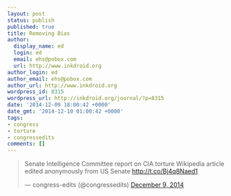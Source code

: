 ```yaml
---
layout: post
status: publish
published: true
title: Removing Bias
author:
  display_name: ed
  login: ed
  email: ehs@pobox.com
  url: http://www.inkdroid.org
author_login: ed
author_email: ehs@pobox.com
author_url: http://www.inkdroid.org
wordpress_id: 8315
wordpress_url: http://inkdroid.org/journal/?p=8315
date: '2014-12-09 18:00:42 +0000'
date_gmt: '2014-12-10 01:00:42 +0000'
tags:
- congress
- torture
- congressedits
comments: []
---
```


<blockquote class="twitter-tweet" lang="en">
<p>Senate Intelligence Committee report on CIA torture Wikipedia article edited anonymously from US Senate <a href="http://t.co/Bj4q8Naed1">http://t.co/Bj4q8Naed1</a></p>
<p>&mdash; congress-edits (@congressedits) <a href="https://twitter.com/congressedits/status/542441545002004481">December 9, 2014</a></p></blockquote>
<p><script async src="//platform.twitter.com/widgets.js" charset="utf-8"></script></p>
